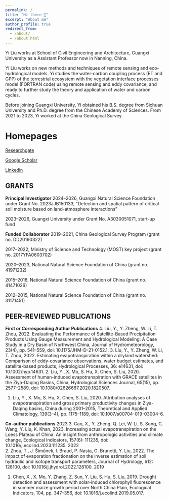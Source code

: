 ```yaml
---
permalink: /
title: "Hi there 👋"
excerpt: "About me"
author_profile: true
redirect_from: 
  - /about/
  - /about.html
---
```


Yi Liu works at School of Civil Engineering and Architecture, Guangxi University as a Assistant Professor now in Nanning, China.

Yi Liu works on new methods and techniques of remote sensing and eco-hydrological models. Yi studies the water-carbon coupling process (ET and GPP) of the terrestrial ecosystem with the vegetation interface processes model (FORTRAN code) using remote sensing and eddy covariance, and ready to further study the theory and application of water and carbon cycles.

Before joining Guangxi University, Yi obtained his B.S. degree from Sichuan University and Ph.D. degree from the Chinese Academy of Sciences. From 2021 to 2023, Yi worked at the China Geological Survey.

Homepages
======
[Researchgate](https://www.researchgate.net/profile/Yi-Liu-125)

[Google Scholar](https://scholar.google.com/citations?user=iXA9fLUAAAAJ&hl=zh-CN)

[Linkedin](https://www.linkedin.com/in/yi-liu-879658204/)

GRANTS
------

**Principal Investigator**
2024–2026, Guangxi Natural Science Foundation under Grant No. 2023JJB150133, "Detection and spatial pattern of critical soil moisture based on land-atmosphere interactions"

2023–2026, Guangxi University under Grant No. A3030051071, start-up fund

**Funded Collaborator**
2019–2021, China Geological Survey Program (grant no. DD20190322)

2017–2022, Ministry of Science and Technology (MOST) key project (grant no. 2017YFA0603702)

2020–2023, National Natural Science Foundation of China (grant no. 41971232)

2015–2018, National Natural Science Foundation of China (grant no. 41471026)

2012–2015, National Natural Science Foundation of China (grant no. 31171451)

PEER-REVIEWED PUBLICATIONS
------

**First or Corresponding Author Publications**
4. Liu, Y., Y. Zheng, W. Li, T. Zhou, 2022. Evaluating the Performance of Satellite-Based Precipitation Products Using Gauge Measurement and Hydrological Modeling: A Case Study in a Dry Basin of Northwest China, Journal of Hydrometeorology, 23(4), pp. 541–559, doi: 10.1175/JHM-D-21-0152.1.
3. Liu, Y., Y. Zheng, W. Li, T. Zhou, 2022. Estimating evapotranspiration within a dryland watershed: Comparison of eddy-covariance observations, water budget estimates, and satellite-based products, Hydrological Processes, 36: e14631, doi: 10.1002/hyp.14631.
2. Liu, Y., X. Mo, S. Hu, X. Chen, S. Liu, 2020. Assessment of human-induced evapotranspiration with GRACE satellites in the Ziya-Daqing Basins, China, Hydrological Sciences Journal, 65(15), pp. 2577–2589, doi: 10.1080/02626667.2020.1820507.
1. Liu, Y., X. Mo, S. Hu, X. Chen, S. Liu, 2020. Attribution analyses of evapotranspiration and gross primary productivity changes in Ziya-Daqing basins, China during 2001–2015, Theoretical and Applied Climatology, 139(3–4), pp. 1175–1189, doi: 10.1007/s00704-019-03004-6.

**Co-author publications**
2023
3. Cao, X., Y. Zheng, Q. Lei, W. Li, S. Song, C. Wang, Y. Liu, K. Khan, 2023. Increasing actual evapotranspiration on the Loess Plateau of China: An insight from anthropologic activities and climate change, Ecological Indicators, 157(6): 111235, doi: 10.1016/j.ecolind.2023.111235.
2022	
2. Zhou, T., J. Šimůnek, I. Braud, P. Nasta, G. Brunetti, Y. Liu, 2022. The impact of evaporation fractionation on the inverse estimation of soil hydraulic and isotope transport parameters, Journal of Hydrology, 612: 128100, doi: 10.1016/j.jhydrol.2022.128100.
2019	
1. Chen, X., X. Mo, Y. Zhang, Z. Sun, Y. Liu, S. Hu, S. Liu, 2019. Drought detection and assessment with solar-induced chlorophyll fluorescence in summer maize growth period over North China Plain, Ecological Indicators, 104, pp. 347–356, doi: 10.1016/j.ecolind.2019.05.017.

